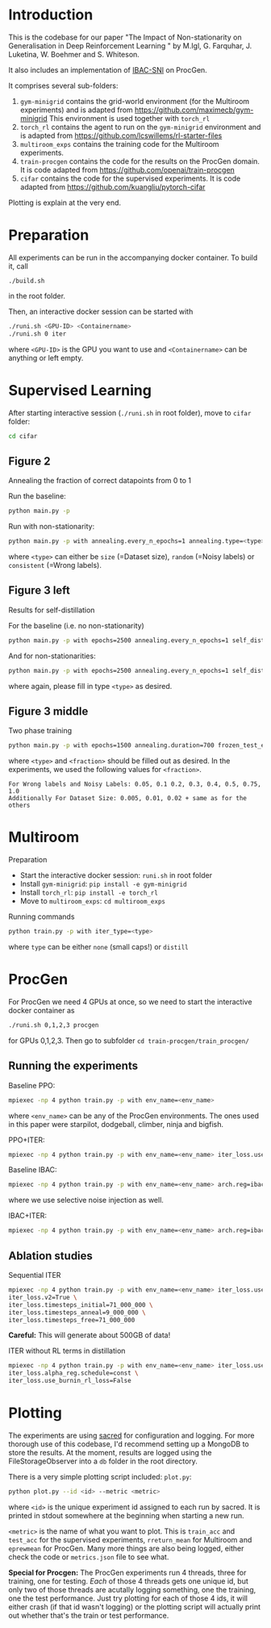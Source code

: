 # Introduction 

This is the codebase for our paper "The Impact of Non-stationarity on Generalisation in Deep Reinforcement Learning
" by M.Igl, G. Farquhar, J. Luketina, W. Boehmer and S. Whiteson.

It also includes an implementation of [IBAC-SNI](https://github.com/microsoft/IBAC-SNI) on ProcGen.

It comprises several sub-folders:
1. `gym-minigrid` contains the grid-world environment (for the Multiroom experiments) and is adapted from
   https://github.com/maximecb/gym-minigrid
   This environment is used together with `torch_rl`
3. `torch_rl` contains the agent to run on the `gym-minigrid` environment and is
   adapted from https://github.com/lcswillems/rl-starter-files
4. `multiroom_exps` contains the training code for the Multiroom experiments.
4. `train-procgen` contains the code for the results on the ProcGen domain. It is code adapted from 
   https://github.com/openai/train-procgen
5. `cifar` contains the code for the supervised experiments. It is code adapted from 
   https://github.com/kuangliu/pytorch-cifar

Plotting is explain at the very end.

# Preparation

All experiments can be run in the accompanying docker container. To build it, call 
```
./build.sh
```
in the root folder.

Then, an interactive docker session can be started with

```bash
./runi.sh <GPU-ID> <Containername>
./runi.sh 0 iter
```
where `<GPU-ID>` is the GPU you want to use and `<Containername>` can be anything or left empty.

# Supervised Learning

After starting interactive session (`./runi.sh` in root folder), move to `cifar` folder:
```bash
cd cifar
```

## Figure 2
Annealing the fraction of correct datapoints from 0 to 1

Run the baseline:
```bash
python main.py -p
```

Run with non-stationarity:
```bash
python main.py -p with annealing.every_n_epochs=1 annealing.type=<type>
```
where `<type>` can either be `size` (=Dataset size), `random` (=Noisy labels) or `consistent` (=Wrong labels). 

## Figure 3 left
Results for self-distillation

For the baseline (i.e. no non-stationarity)
```bash
python main.py -p with epochs=2500 annealing.every_n_epochs=1 self_distillation=1500 
```

And for non-stationarities:
```bash
python main.py -p with epochs=2500 annealing.every_n_epochs=1 self_distillation=1500 annealing.type=<type>
```
where again, please fill in type `<type>` as desired.

## Figure 3 middle
Two phase training

```bash
python main.py -p with epochs=1500 annealing.duration=700 frozen_test_epochs=800 annealing.type=<type> annealing.start_fraction=<fraction>
```

where `<type>` and `<fraction>` should be filled out as desired. 
In the experiments, we used the following values for `<fraction>`. 
```
For Wrong labels and Noisy Labels: 0.05, 0.1 0.2, 0.3, 0.4, 0.5, 0.75, 1.0
Additionally For Dataset Size: 0.005, 0.01, 0.02 + same as for the others
```

# Multiroom

Preparation
* Start the interactive docker session: `runi.sh` in root folder
* Install `gym-minigrid`: `pip install -e gym-minigrid` 
* Install `torch_rl`: `pip install -e torch_rl`
* Move to `multiroom_exps`: `cd multiroom_exps`

Running commands

```bash
python train.py -p with iter_type=<type>
```
where `type` can be either `none` (small caps!) or `distill`

# ProcGen

For ProcGen we need 4 GPUs at once, so we need to start the interactive docker container as 
```bash
./runi.sh 0,1,2,3 procgen
```
for GPUs 0,1,2,3.
Then go to subfolder `cd train-procgen/train_procgen/`

## Running the experiments

Baseline PPO:
```bash
mpiexec -np 4 python train.py -p with env_name=<env_name>
```

where `<env_name>` can be any of the ProcGen environments.
The ones used in this paper were starpilot, dodgeball, climber, ninja and bigfish.

PPO+ITER:
```bash
mpiexec -np 4 python train.py -p with env_name=<env_name> iter_loss.use=True
```

Baseline IBAC:
```bash
mpiexec -np 4 python train.py -p with env_name=<env_name> arch.reg=ibac
```
where we use selective noise injection as well.

IBAC+ITER:
```bash
mpiexec -np 4 python train.py -p with env_name=<env_name> arch.reg=ibac iter_loss.use=True
```

## Ablation studies

Sequential ITER
```bash
mpiexec -np 4 python train.py -p with env_name=<env_name> iter_loss.use=True \
iter_loss.v2=True \
iter_loss.timesteps_initial=71_000_000 \
iter_loss.timesteps_anneal=9_000_000 \
iter_loss.timesteps_free=71_000_000
```
**Careful:** This will generate about 500GB of data!

ITER without RL terms in distillation
```bash
mpiexec -np 4 python train.py -p with env_name=<env_name> iter_loss.use=True \
iter_loss.alpha_reg.schedule=const \
iter_loss.use_burnin_rl_loss=False 
```

# Plotting

The experiments are using [sacred](https://github.com/IDSIA/sacred) for configuration and logging.
For more thorough use of this codebase, I'd recommend setting up a MongoDB to store the results.
At the moment, results are logged using the FileStorageObserver into a `db` folder in the root directory.

There is a very simple plotting script included: `plot.py`:
```bash
python plot.py --id <id> --metric <metric>
```
where `<id>` is the unique experiment id assigned to each run by sacred. 
It is printed in stdout somewhere at the beginning when starting a new run.

`<metric>` is the name of what you want to plot.
 This is `train_acc` and `test_acc` for the supervised experiments, `rreturn_mean` for Multiroom and `eprewmean` for ProcGen.
 Many more things are also being logged, either check the code or `metrics.json` file to see what.
 
 **Special for Procgen:**
 The ProcGen experiments run 4 threads, three for training, one for testing. 
 *Each* of those 4 threads gets one unique id, but only two of those threads are acutally logging something, one the training, one the test performance.
 Just try plotting for each of those 4 ids, it will either crash (if that id wasn't logging) or the plotting script will actually print out whether that's the train or test performance.



